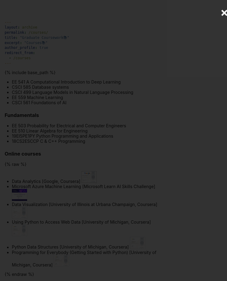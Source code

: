 ```yaml
---
layout: archive
permalink: /courses/
title: "Graduate Coursework📚"
excerpt: "Courses📚"
author_profile: true
redirect_from: 
  - /courses
---
```

{% include base_path %}
<!-- Graduate Coursework:  -->

* EE 541   A Computational Introduction to Deep Learning
* CSCI 585 Database systems
* CSCI 499 Language Models in Natural Language Processing
* EE 559   Machine Learning
* CSCI 561 Foundations of AI

### Fundamentals
* EE 503  Probability for Electrical and Computer Engineers
* EE 510  Linear Algebra for Engineering
* 19EI5PE1PY Python Programming and Applications
* 18CS2ESCCP C & C++ Programming


### Online courses
{% raw %}
<div class="course-list">
  <ul>
    <li>Data Analytics [Google, Coursera]
      <img src="/images/Google Data Analytics.jpg" alt="Data Analytics Certificate" style="width: 50px; cursor: pointer;" onclick="openModal(this.src);">
    </li>
    <li>Microsoft Azure Machine Learning [Microsoft Learn AI Skills Challenge]
      <img src="/images/gluck.png" alt="Microsoft Azure ML Certificate" style="width: 50px; cursor: pointer;" onclick="openModal(this.src);">
    </li>
            <li>Data Visualization [University of Illinois at Urbana Champaign, Coursera]
      <img src="/images/uiuc_cou.png" alt="Data Visualization Certificate" style="width: 50px; cursor: pointer;" onclick="openModal(this.src);">
    </li>
        <li>Using Python to Access Web Data [University of Michigan, Coursera]
      <img src="/images/umich_2.png" alt="Using Python to Access Web Data Certificate" style="width: 50px; cursor: pointer;" onclick="openModal(this.src);">
    </li>
        <li>Python Data Structures [University of Michigan, Coursera]
      <img src="/images/umich_3.png" alt="Python Data Structures Certificate" style="width: 50px; cursor: pointer;" onclick="openModal(this.src);">
    </li>
     <li>Programming for Everybody (Getting Started with Python) [University of Michigan, Coursera]
      <img src="/images/umich_1.png" alt="Programming for Everybody Certificate" style="width: 50px; cursor: pointer;" onclick="openModal(this.src);">
    </li>
  </ul>
</div>
<div id="myModal" class="modal">
  <span class="close">&times;</span>
  <img class="modal-content" id="img01">
  <div id="caption"></div>
</div>
{% endraw %}
<style>
.modal {
  display: none;
  position: fixed;
  z-index: 1000;
  padding-top: 100px;
  left: 0;
  top: 0;
  width: 100%;
  height: 100%;
  overflow: auto;
  background-color: rgb(0,0,0);
  background-color: rgba(0,0,0,0.8);
  display: flex;
  align-items: center;
  justify-content: center;
  padding: 20px;
}
.modal-content {
  margin: auto;
  display: block;
  max-width: 80%; /* Responsive max width */
  max-height: 80vh; /* Responsive max height */
  width: auto; /* Maintain aspect ratio */
  box-shadow: 0 4px 8px 0 rgba(0,0,0,0.2);
  height: auto;
}
.close {
  position: absolute;
  top: 15px;
  right: 35px;
  color: #f1f1f1;
  font-size: 40px;
  font-weight: bold;
  transition: 0.3s;
}
.close:hover,
.close:focus {
  color: #bbb;
  text-decoration: none;
  cursor: pointer;
}
</style>
<script>
function openModal(src) {
  document.getElementById('img01').src = src;
  document.getElementById('myModal').style.display = "flex";
}
// Get the <span> element that closes the modal
var modal = document.getElementById('myModal');
var span = document.getElementsByClassName("close")[0];
// When the user clicks on <span> (x), close the modal
span.onclick = function() {
  modal.style.display = "none";
}
  window.onclick = function(event) {
  if (event.target == modal) {
    modal.style.display = "none";
  }
}
</script>
